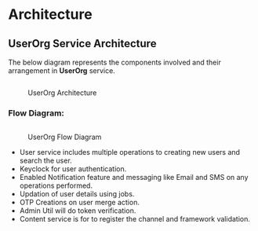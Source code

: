 # Architecture

## UserOrg Service Architecture&#x20;

The below diagram represents the components involved and their arrangement in **UserOrg** service.

<div data-full-width="true">

<figure><img src="../../../../.gitbook/assets/LMS-ServiceFlowDiagram-User-Org Service.drawio.png" alt=""><figcaption><p>UserOrg Architecture</p></figcaption></figure>

</div>

### Flow Diagram:

<div data-full-width="true">

<figure><img src="../../../../.gitbook/assets/UserOrgServiceFlowDiagram-Overall-FlowDiagram.drawio (1).png" alt=""><figcaption><p>UserOrg Flow Diagram</p></figcaption></figure>

</div>

* User service includes multiple operations to creating new users and search the user.
* Keyclock for user authentication.
* Enabled Notification feature and messaging like Email and SMS on any operations performed.
* Updation of user details using jobs.
* OTP Creations on user merge action.
* Admin Util will do token verification.
* Content service is for to register the channel and framework validation.

